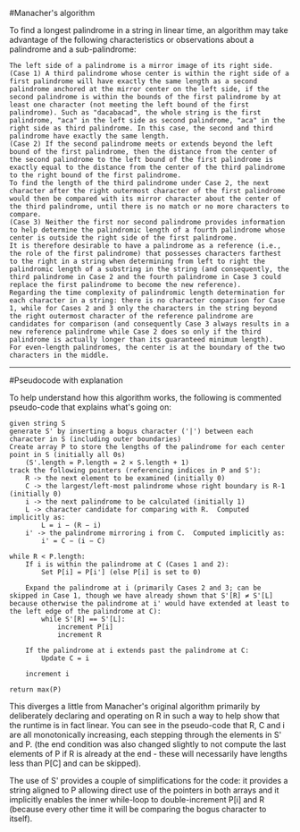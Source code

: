#Manacher's algorithm

To find a longest palindrome in a string in linear time, an algorithm may take advantage of the following characteristics or observations about a palindrome and a sub-palindrome:

    The left side of a palindrome is a mirror image of its right side.
    (Case 1) A third palindrome whose center is within the right side of a first palindrome will have exactly the same length as a second palindrome anchored at the mirror center on the left side, if the second palindrome is within the bounds of the first palindrome by at least one character (not meeting the left bound of the first palindrome). Such as "dacabacad", the whole string is the first palindrome, "aca" in the left side as second palindrome, "aca" in the right side as third palindrome. In this case, the second and third palindrome have exactly the same length.
    (Case 2) If the second palindrome meets or extends beyond the left bound of the first palindrome, then the distance from the center of the second palindrome to the left bound of the first palindrome is exactly equal to the distance from the center of the third palindrome to the right bound of the first palindrome.
    To find the length of the third palindrome under Case 2, the next character after the right outermost character of the first palindrome would then be compared with its mirror character about the center of the third palindrome, until there is no match or no more characters to compare.
    (Case 3) Neither the first nor second palindrome provides information to help determine the palindromic length of a fourth palindrome whose center is outside the right side of the first palindrome.
    It is therefore desirable to have a palindrome as a reference (i.e., the role of the first palindrome) that possesses characters farthest to the right in a string when determining from left to right the palindromic length of a substring in the string (and consequently, the third palindrome in Case 2 and the fourth palindrome in Case 3 could replace the first palindrome to become the new reference).
    Regarding the time complexity of palindromic length determination for each character in a string: there is no character comparison for Case 1, while for Cases 2 and 3 only the characters in the string beyond the right outermost character of the reference palindrome are candidates for comparison (and consequently Case 3 always results in a new reference palindrome while Case 2 does so only if the third palindrome is actually longer than its guaranteed minimum length).
    For even-length palindromes, the center is at the boundary of the two characters in the middle.

---------------------------------------------------------------------------------------

#Pseudocode with explanation

To help understand how this algorithm works, the following is commented pseudo-code that explains what's going on:

    given string S
    generate S' by inserting a bogus character ('|') between each character in S (including outer boundaries)
    Create array P to store the lengths of the palindrome for each center point in S (initially all 0s)
        (S'.length = P.length = 2 × S.length + 1)
    track the following pointers (referencing indices in P and S'):
        R -> the next element to be examined (initially 0)
        C -> the largest/left-most palindrome whose right boundary is R-1 (initially 0)
        i -> the next palindrome to be calculated (initially 1)
        L -> character candidate for comparing with R.  Computed implicitly as:
            L = i − (R − i)
        i' -> the palindrome mirroring i from C.  Computed implicitly as:
            i' = C − (i − C)
    
    while R < P.length:
        If i is within the palindrome at C (Cases 1 and 2):
            Set P[i] = P[i'] (else P[i] is set to 0)
    
        Expand the palindrome at i (primarily Cases 2 and 3; can be skipped in Case 1, though we have already shown that S'[R] ≠ S'[L] because otherwise the palindrome at i' would have extended at least to the left edge of the palindrome at C):
            while S'[R] == S'[L]:
                increment P[i]
                increment R
    
        If the palindrome at i extends past the palindrome at C:
            Update C = i
    
        increment i
    
    return max(P)

This diverges a little from Manacher's original algorithm primarily by deliberately declaring and operating on R in such a way to help show that the runtime is in fact linear. You can see in the pseudo-code that R, C and i are all monotonically increasing, each stepping through the elements in S' and P. (the end condition was also changed slightly to not compute the last elements of P if R is already at the end - these will necessarily have lengths less than P[C] and can be skipped).

The use of S' provides a couple of simplifications for the code: it provides a string aligned to P allowing direct use of the pointers in both arrays and it implicitly enables the inner while-loop to double-increment P[i] and R (because every other time it will be comparing the bogus character to itself). 